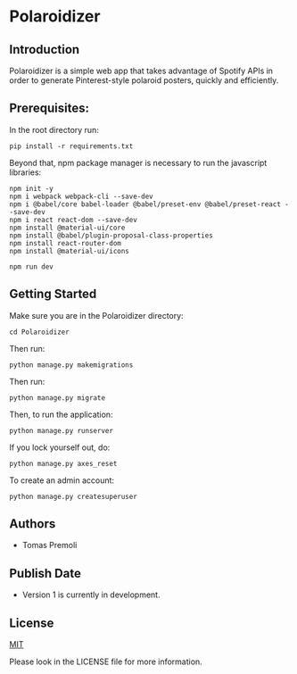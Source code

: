 # Polaroidizer

## Introduction

Polaroidizer is a simple web app that takes advantage of Spotify APIs in order to generate Pinterest-style polaroid posters, quickly and efficiently.

## Prerequisites:
In the root directory run:

    pip install -r requirements.txt

Beyond that, npm package manager is necessary to run the javascript libraries:

    npm init -y
    npm i webpack webpack-cli --save-dev
    npm i @babel/core babel-loader @babel/preset-env @babel/preset-react --save-dev
    npm i react react-dom --save-dev
    npm install @material-ui/core
    npm install @babel/plugin-proposal-class-properties
    npm install react-router-dom
    npm install @material-ui/icons

    npm run dev

## Getting Started

Make sure you are in the Polaroidizer directory:

    cd Polaroidizer
    
Then run:

    python manage.py makemigrations
    
Then run:

    python manage.py migrate
    
Then, to run the application:

    python manage.py runserver
    
If you lock yourself out, do:

    python manage.py axes_reset
    
To create an admin account:

    python manage.py createsuperuser
    
## Authors

- Tomas Premoli

## Publish Date

- Version 1 is currently in development.

## License

[MIT](https://choosealicense.com/licenses/mit/)

Please look in the LICENSE file for more information.
